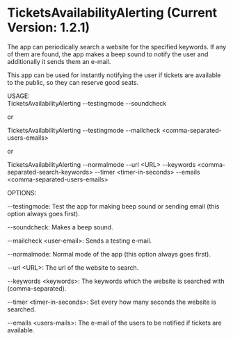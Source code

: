 # TicketsAvailabilityAlerting (Current Version: 1.2.1)
The app can periodically search a website for the specified keywords.
If any of them are found, the app makes a beep sound to notify the user and additionally it sends them an e-mail.

This app can be used for instantly notifying the user if tickets are available to the public, so they can reserve good seats.

USAGE:   
TicketsAvailabilityAlerting --testingmode --soundcheck
	
or
	
TicketsAvailabilityAlerting --testingmode --mailcheck \<comma-separated-users-emails\>

or 

TicketsAvailabilityAlerting --normalmode 
                            --url \<URL\>
			    --keywords \<comma-separated-search-keywords\> 
                            --timer \<timer-in-seconds\>
			    --emails \<comma-separated-users-emails\>

OPTIONS:

--testingmode:               Test the app for making beep sound or sending email (this option always goes first).

--soundcheck:                Makes a beep sound.

--mailcheck \<user-email\>:    Sends a testing e-mail.

--normalmode:               Normal mode of the app (this option always goes first).

--url \<URL\>:               The url of the website to search.

--keywords \<keywords\>:       The keywords which the website is searched with (comma-separated).

--timer \<timer-in-seconds\>:  Set every how many seconds the website is searched.

--emails \<users-mails\>:         The e-mail of the users to be notified if tickets are available.
